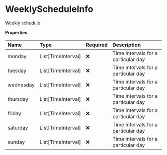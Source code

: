 # WeeklyScheduleInfo

Weekly schedule

**Properties**

| Name      | Type               | Required | Description                         |
| :-------- | :----------------- | :------- | :---------------------------------- |
| monday    | List[TimeInterval] | ❌       | Time intervals for a particular day |
| tuesday   | List[TimeInterval] | ❌       | Time intervals for a particular day |
| wednesday | List[TimeInterval] | ❌       | Time intervals for a particular day |
| thursday  | List[TimeInterval] | ❌       | Time intervals for a particular day |
| friday    | List[TimeInterval] | ❌       | Time intervals for a particular day |
| saturday  | List[TimeInterval] | ❌       | Time intervals for a particular day |
| sunday    | List[TimeInterval] | ❌       | Time intervals for a particular day |

<!-- This file was generated by liblab | https://liblab.com/ -->
